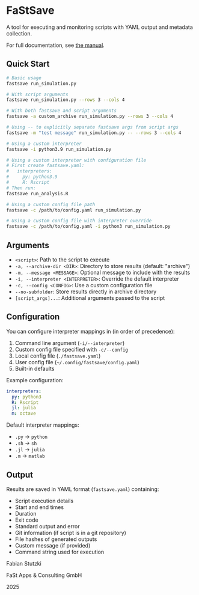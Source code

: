 # FaStSave

A tool for executing and monitoring scripts with YAML output and metadata collection.

For full documentation, see [the manual](docs/manual.md).

## Quick Start

```bash
# Basic usage
fastsave run_simulation.py

# With script arguments
fastsave run_simulation.py --rows 3 --cols 4

# With both fastsave and script arguments
fastsave -a custom_archive run_simulation.py --rows 3 --cols 4

# Using -- to explicitly separate fastsave args from script args
fastsave -m "test message" run_simulation.py -- --rows 3 --cols 4

# Using a custom interpreter
fastsave -i python3.9 run_simulation.py

# Using a custom interpreter with configuration file
# First create fastsave.yaml:
#   interpreters:
#     py: python3.9
#     R: Rscript
# Then run:
fastsave run_analysis.R

# Using a custom config file path
fastsave -c /path/to/config.yaml run_simulation.py

# Using a custom config file with interpreter override
fastsave -c /path/to/config.yaml -i python3 run_simulation.py
```

## Arguments

- `<script>`: Path to the script to execute
- `-a, --archive-dir <DIR>`: Directory to store results (default: "archive")
- `-m, --message <MESSAGE>`: Optional message to include with the results
- `-i, --interpreter <INTERPRETER>`: Override the default interpreter
- `-c, --config <CONFIG>`: Use a custom configuration file
- `--no-subfolder`: Store results directly in archive directory
- `[script_args]...`: Additional arguments passed to the script

## Configuration

You can configure interpreter mappings in (in order of precedence):
1. Command line argument (`-i/--interpreter`)
2. Custom config file specified with `-c/--config`
3. Local config file (`./fastsave.yaml`)
4. User config file (`~/.config/fastsave/config.yaml`)
5. Built-in defaults

Example configuration:
```yaml
interpreters:
  py: python3
  R: Rscript
  jl: julia
  m: octave
```

Default interpreter mappings:
- `.py` -> `python`
- `.sh` -> `sh`
- `.jl` -> `julia`
- `.m` -> `matlab`

## Output

Results are saved in YAML format (`fastsave.yaml`) containing:
- Script execution details
- Start and end times
- Duration
- Exit code
- Standard output and error
- Git information (if script is in a git repository)
- File hashes of generated outputs
- Custom message (if provided)
- Command string used for execution

Fabian Stutzki

FaSt Apps & Consulting GmbH

2025
